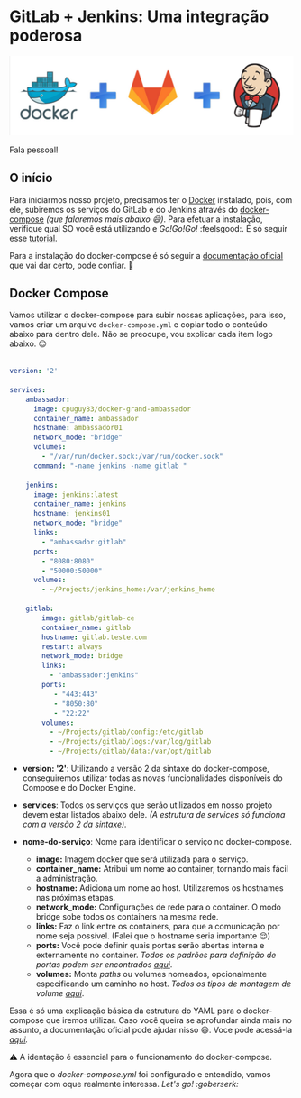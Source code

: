 GitLab + Jenkins: Uma integração poderosa
=========================================


![Integracao_Docker](imagens/integ.png)

Fala pessoal!




O início
-------------
Para iniciarmos nosso projeto, precisamos ter o [Docker](https://www.docker.com/) instalado, pois, com ele, subiremos os serviços do GitLab e do Jenkins através do [docker-compose](https://docs.docker.com/compose/) *(que falaremos mais abaixo :sweat_smile:)*.
Para efetuar a instalação, verifique qual SO você está utilizando e *Go!Go!Go!* :feelsgood:. É só seguir esse [tutorial](https://docs.docker.com/engine/installation/).

Para a instalação do docker-compose é só seguir a [documentação oficial](https://docs.docker.com/compose/install/) que vai dar certo, pode confiar. :metal:

Docker Compose
--------------
Vamos utilizar o docker-compose para subir nossas aplicações, para isso, vamos criar um arquivo ``` docker-compose.yml ``` e copiar todo o conteúdo abaixo para dentro dele. Não se preocupe, vou explicar cada item logo abaixo. :relieved:


```yml

version: '2'

services:
    ambassador:
      image: cpuguy83/docker-grand-ambassador
      container_name: ambassador
      hostname: ambassador01
      network_mode: "bridge"
      volumes:
        - "/var/run/docker.sock:/var/run/docker.sock"
      command: "-name jenkins -name gitlab "

    jenkins:
      image: jenkins:latest
      container_name: jenkins
      hostname: jenkins01
      network_mode: "bridge"
      links:
        - "ambassador:gitlab"
      ports:
        - "8080:8080"
        - "50000:50000"
      volumes:
        - ~/Projects/jenkins_home:/var/jenkins_home

    gitlab:
        image: gitlab/gitlab-ce
        container_name: gitlab
        hostname: gitlab.teste.com
        restart: always
        network_mode: bridge
        links:
          - "ambassador:jenkins"
        ports:
           - "443:443"
           - "8050:80"
           - "22:22"
        volumes:
          - ~/Projects/gitlab/config:/etc/gitlab
          - ~/Projects/gitlab/logs:/var/log/gitlab
          - ~/Projects/gitlab/data:/var/opt/gitlab


```


* **version: '2'**: Utilizando a versão 2 da sintaxe do docker-compose, conseguiremos utilizar todas as novas funcionalidades disponíveis do Compose e do Docker Engine.

* **services**: Todos os serviços que serão utilizados em nosso projeto devem estar listados abaixo dele. *(A estrutura de services só funciona com a versão 2 da sintaxe).*

* **nome-do-serviço**: Nome para identificar o serviço no docker-compose.
  * **image:** Imagem docker que será utilizada para o serviço.
  * **container_name:** Atribui um nome ao container, tornando mais fácil a administração.
  * **hostname:** Adiciona um nome ao host. Utilizaremos os hostnames nas próximas etapas.
  * **network_mode:** Configurações de rede para o container. O modo bridge sobe todos os containers na mesma rede.
  * **links:** Faz o link entre os containers, para que a comunicação por nome seja possível. (Falei que o hostname seria importante :relieved:)
  * **ports:** Você pode definir quais portas serão abertas interna e externamente no container. *Todos os padrões para definição de portas podem ser encontrados [aqui](https://docs.docker.com/compose/compose-file/#/ports)*.
  * **volumes:** Monta *paths* ou volumes nomeados, opcionalmente especificando um caminho no host. *Todos os tipos de montagem de volume [aqui](https://docs.docker.com/compose/compose-file/#volumes-volumedriver)*.


Essa é só uma explicação básica da estrutura do YAML para o docker-compose que iremos utilizar. Caso você queira se aprofundar ainda mais no assunto, a documentação oficial pode ajudar nisso :smiley:. Voce pode acessá-la  *[aqui](https://docs.docker.com/compose/compose-file/).*

:warning: A identação é essencial para o funcionamento do docker-compose.

Agora que o *docker-compose.yml* foi configurado e entendido, vamos começar com oque realmente interessa. *Let's go! :goberserk:*
